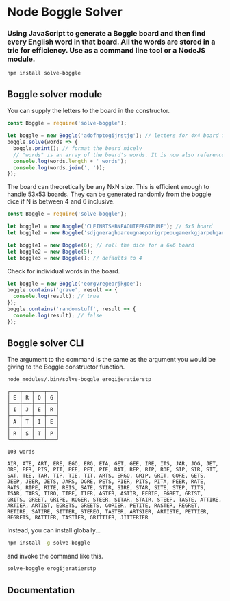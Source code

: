 # Node Boggle Solver

### Using JavaScript to generate a Boggle board and then find every English word in that board. All the words are stored in a trie for efficiency. Use as a command line tool or a NodeJS module.

```
npm install solve-boggle
```


## Boggle solver module

You can supply the letters to the board in the constructor.
```javascript
const Boggle = require('solve-boggle');

let boggle = new Boggle('adofhptogijrstjg'); // letters for 4x4 board from left-to-right then top-to-bottem
boggle.solve(words => {
  boggle.print(); // format the board nicely
  // "words" is an array of the board's words. It is now also referenced as boggle.words
  console.log(words.length + ' words');
  console.log(words.join(', '));
});
```

The board can theoretically be any NxN size. This is efficient enough to handle 53x53 boards. They can be generated randomly from the boggle dice if N is between 4 and 6 inclusive.
```javascript
const Boggle = require('solve-boggle');

let boggle1 = new Boggle('CLEINRTSHBNFAOUIEERGTPUNE'); // 5x5 board
let boggle2 = new Boggle('sdjgneraghpareugnaeporigrpeouganerkgjarpehgaeraetusnviehtvndjfgd'); // 8x8 board

let boggle1 = new Boggle(6); // roll the dice for a 6x6 board
let boggle2 = new Boggle(5);
let boggle3 = new Boggle(); // defaults to 4
```

Check for individual words in the board.
```javascript
let boggle = new Boggle('eorgvregearjkgoe');
boggle.contains('grave', result => {
  console.log(result); // true
});
boggle.contains('randomstuff', result => {
  console.log(result); // false
});
```

## Boggle solver CLI

The argument to the command is the same as the argument you would be giving to the Boggle constructor function.
```bash
node_modules/.bin/solve-boggle erogijeratierstp
```

```
┌───┬───┬───┬───┐
│ E │ R │ O │ G │
├───┼───┼───┼───┤
│ I │ J │ E │ R │
├───┼───┼───┼───┤
│ A │ T │ I │ E │
├───┼───┼───┼───┤
│ R │ S │ T │ P │
└───┴───┴───┴───┘

103 words

AIR, ATE, ART, ERE, EGO, ERG, ETA, GET, GEE, IRE, ITS, JAR, JOG, JET, ORE, PER, PIS, PIT, PEE, PET, PIE, RAT, REP, RIP, ROE, SIP, SIR, SIT, SAT, TEE, TAR, TIP, TIE, TIT, ARTS, ERGO, GRIP, GRIT, GORE, GETS, JEEP, JEER, JETS, JARS, OGRE, PETS, PIER, PITS, PITA, PEER, RATE, RATS, RIPE, RITE, REIS, SATE, STIR, SIRE, STAR, SITE, STEP, TITS, TSAR, TARS, TIRO, TIRE, TIER, ASTER, ASTIR, EERIE, EGRET, GRIST, GRITS, GREET, GRIPE, ROGER, STEER, SITAR, STAIR, STEEP, TASTE, ATTIRE, ARTIER, ARTIST, EGRETS, GREETS, GORIER, PETITE, RASTER, REGRET, RETIRE, SATIRE, SITTER, STEREO, TASTER, ARTSIER, ARTISTE, PETTIER, REGRETS, RATTIER, TASTIER, GRITTIER, JITTERIER
```


Instead, you can install globally...
```bash
npm install -g solve-boggle
```

and invoke the command like this.
```bash
solve-boggle erogijeratierstp
```

## Documentation
